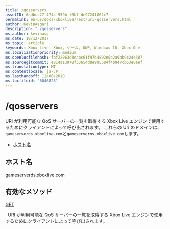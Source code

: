 ```yaml
---
title: /qosservers
assetID: 6adbcc27-474c-959b-f0b7-de97241862c7
permalink: en-us/docs/xboxlive/rest/uri-qosservers.html
author: KevinAsgari
description: " /qosservers"
ms.author: kevinasg
ms.date: 10/12/2017
ms.topic: article
keywords: Xbox Live, Xbox, ゲーム, UWP, Windows 10, Xbox One
ms.localizationpriority: medium
ms.openlocfilehash: fbf22063c3eabc61f97b4892e0a2a9bb9c24e387
ms.sourcegitcommit: e814a13978f33654d8e995584f4b047cb53e0aef
ms.translationtype: MT
ms.contentlocale: ja-JP
ms.lasthandoff: 11/06/2018
ms.locfileid: "6046828"
---
```

# <a name="qosservers"></a>/qosservers
URI が利用可能な QoS サーバーの一覧を取得する Xbox Live エンジンで使用するためにクライアントによって呼び出されます。 これらの Uri のドメインは、`gameserverds.xboxlive.com`と`gameserverms.xboxlive.com`します。
 
  * [ホスト名](#ID4EZ)
 
<a id="ID4EZ"></a>

 
## <a name="host-name"></a>ホスト名
 
gameserverds.xboxlive.com
  
<a id="ID4EDB"></a>

 
## <a name="valid-methods"></a>有効なメソッド

[GET](uri-qosservers-get.md)

&nbsp;&nbsp;URI が利用可能な QoS サーバーの一覧を取得する Xbox Live エンジンで使用するためにクライアントによって呼び出されます。
 